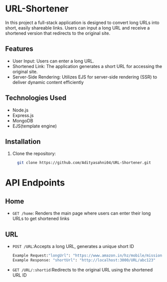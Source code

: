 # URL-Shortener

In this project  a full-stack application is designed to convert long URLs into short, easily shareable links. Users can input a long URL and receive a shortened version that redirects to the original site.

## Features

- User Input: Users can enter a long URL.
- Shortened Link: The application generates a short URL for accessing the original site.
- Server-Side Rendering: Utilizes EJS for server-side rendering (SSR) to deliver dynamic content efficiently
## Technologies Used

- Node.js
- Express.js
- MongoDB
- EJS(template engine)

## Installation

1. Clone the repository:

   ```bash
     git clone https://github.com/Adityasahni04/URL-Shortener.git

# API Endpoints

## Home

- `GET /home`: Renders the main page where users can enter their long URLs to get shortened links

## URL
- `POST /URL`:Accepts a long URL, generates a unique short ID

  
  ```bash
  Example Request:"longUrl": "https://www.amazon.in/hz/mobile/mission?p=fjFrk3hMXZVU2ZrolCVVh9Y5iAZiQqL6Y4BGUpeulY9WLdGE4OkuwnEkLcE5W0De1vLkEVNMzFPAs2QhJW5Ev2UKVhU02HXpws8AF4g8ao4c4vdZwAJZftV2J2M0ZVcExdlGv8JGW8o%2BUnMqt1%2FxSK0N9TPQylBKYW8B4J3bZFfgJ4eGGS3FW1fcOnvOQWO%2BE%2BlzSzlWC%2FU6PRWnhkjsdwdl3gU9%2FiTvTHWKrSPXwvAXbFNgtUt7ve8%2BisStRLFCJ6%2BsU%2BMq28KlJ8%2FgBfk1qOgjBt3QVsFl2ffBIn4ShwCeGAQPgqSvabUyv%2Bzo%2F5hg20D%2B1ykAb2CEpMqz3RA0Y4QD5w%2B7lD%2BAFw%2BI09LrxT6%2BIdQkDaL2iSB0%2FojxrB1BfN4N22BVsCc0gWz0iX%2FUrIOHW4I%2F5vQLA%2BTti5GZMVc%3D&ref_=ci_mcx_mi&pf_rd_r=1FVCPQ11NTJSAQJB4YJR&pf_rd_p=4e979a44-3cbd-4362-a989-377bbd0fea77&pd_rd_r=eb783c24-8fd1-43f2-9a33-d99bf9260580&pd_rd_w=Dbiqe&pd_rd_wg=omthl"
  Example Response: "shortUrl": "http://localhost:3000/URL/abc123"
  
- `GET /URL/:shortid`:Redirects to the original URL using the shortened URL ID
